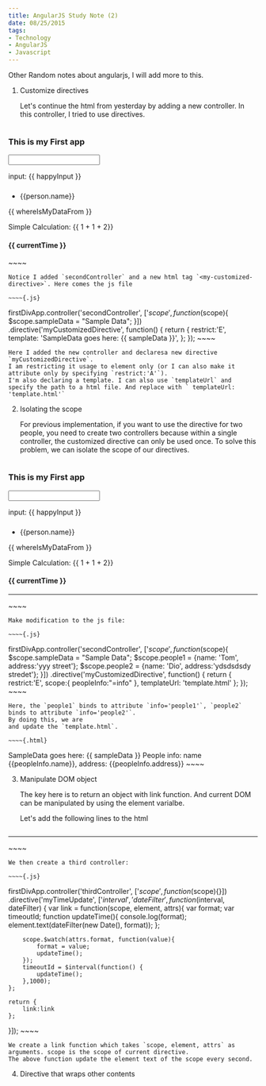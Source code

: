 ```yaml
---
title: AngularJS Study Note (2)
date: 08/25/2015
tags: 
- Technology
- AngularJS
- Javascript
---
```


Other Random notes about angularjs, I will add more to this.     
     
<!--more-->

1. Customize directives
    
    Let's continue the html from yesterday by adding a new controller. In this controller, I tried to use directives.




    ~~~~{.html}
<html ng-app="firstDiv">
  <head>
    <script src="http://ajax.googleapis.com/ajax/libs/angularjs/1.3.14/angular.js"></script>
    <link rel="stylesheet" href="https://maxcdn.bootstrapcdn.com/bootstrap/3.3.5/css/bootstrap.min.css">
    <script type="text/javascript" src="main.js"></script>
  </head>
  <body>
    <h3>This is my First app</h3>
    <input type="text" ng-model="happyInput" ng-init="happyInput='sample'"/>
    <p>input: {{ happyInput }}</p>
    <h3 ng-bind="happyInput"></h3>
    <div ng-controller="firstController">
      <p ng-bind="whereIsMyDataFrom"></p>
      <ul>
        <li ng-repeat="person in personList |orderBy: '-name'">{{person.name}}</li>
      </ul>
      <p>{{ whereIsMyDataFrom }}</p>
      <p>Simple Calculation: {{ 1 + 1 + 2}}</p>
      <h4>{{ currentTime }}</h4>
    </div>
    <div ng-controller="secondController">
      <my-customized-directive></my-customized-directive>
    </div>
  </body>
</html>
    ~~~~
    
    Notice I added `secondController` and a new html tag `<my-customized-directive>`. Here comes the js file
    
    ~~~~{.js}
firstDivApp.controller('secondController', ['$scope', function($scope){
        $scope.sampleData = "Sample Data";
    }])
    .directive('myCustomizedDirective', function() {
        return {
            restrict:'E',
            template: 'SampleData goes here:  {{ sampleData }}',
        };
    });
    ~~~~
    
    Here I added the new controller and declaresa new directive `myCustomizedDirective`.
    I am restricting it usage to element only (or I can also make it attribute only by specifying `restrict:'A'`).
    I'm also declaring a template. I can also use `templateUrl` and specify the path to a html file. And replace with ` templateUrl: 'template.html'`
    
2. Isolating the scope

    For previous implementation, if you want to use the directive for two people, you need to create two controllers because within a single controller, the customized 
directive can only be used once. To solve this problem, we can isolate the scope of our directives.

    ~~~~{.html}
<html ng-app="firstDiv">
  <head>
    <script src="http://ajax.googleapis.com/ajax/libs/angularjs/1.3.14/angular.js"></script>
    <link rel="stylesheet" href="https://maxcdn.bootstrapcdn.com/bootstrap/3.3.5/css/bootstrap.min.css">
    <script type="text/javascript" src="main.js"></script>
  </head>
  <body>
    <h3>This is my First app</h3>
    <input type="text" ng-model="happyInput" ng-init="happyInput='sample'"/>
    <p>input: {{ happyInput }}</p>
    <h3 ng-bind="happyInput"></h3>
    <!-- NEW STUFF BELOW -->
    <div ng-controller="firstController">
      <p ng-bind="whereIsMyDataFrom"></p>
      <ul>
        <li ng-repeat="person in personList |orderBy: '-name'">{{person.name}}</li>
      </ul>
      <p>{{ whereIsMyDataFrom }}</p>
      <p>Simple Calculation: {{ 1 + 1 + 2}}</p>
      <h4>{{ currentTime }}</h4>
    </div>
    <div ng-controller="secondController">
      <my-customized-directive info='people1'></my-customized-directive>
      <hr/>
      <my-customized-directive info='people2'></my-customized-directive>
    </div>
  </body>
</html>
    ~~~~
    
    Make modification to the js file:
    
    ~~~~{.js}
firstDivApp.controller('secondController', ['$scope', function($scope){
        $scope.sampleData = "Sample Data";
        $scope.people1 = {name: 'Tom', address:'yyy street'};
        $scope.people2 = {name: 'Dio', address:'ydsdsdsdy stredet'};
    }])
    .directive('myCustomizedDirective', function() {
        return {
            restrict:'E',
            scope:{
            peopleInfo:"=info"
        },
            templateUrl: 'template.html'
        };
    });
    ~~~~
    
    Here, the `people1` binds to attribute `info='people1'`, `people2` binds to attribute `info='people2'`.
    By doing this, we are 
    and update the `template.html`. 
    
    ~~~~{.html}
SampleData goes here:  {{ sampleData }}
People info: name {{peopleInfo.name}}, address: {{peopleInfo.address}}
    ~~~~
    
3. Manipulate DOM object
    
    The key here is to return an object with link function. And current DOM
can be manipulated by using the element varialbe.

    Let's add the following lines to the html
    
    ~~~~{.html}
<div ng-controller="thirdController">
    <my-time-update format="'M/d/yy h:mm:ss a'"></my-time-update>
    <hr/>
    <my-time-update format="'MM/d/yy h:mm:ss a'"></my-time-update>
</div>
    ~~~~
    
    We then create a third controller:
    
    ~~~~{.js}
firstDivApp.controller('thirdController', ['$scope', function($scope){}])
.directive('myTimeUpdate', ['$interval', 'dateFilter', function($interval, dateFilter) {
    var link = function(scope, element, attrs){
        var format;
        var timeoutId;
         function updateTime(){
            console.log(format);
            element.text(dateFilter(new Date(), format));
        };

        scope.$watch(attrs.format, function(value){
            format = value;
            updateTime();
        });
        timeoutId = $interval(function() {
            updateTime();
        },1000);
    };

    return {
        link:link
    };
}]);
    ~~~~
    
    We create a link function which takes `scope, element, attrs` as arguments. scope is the scope of current directive.
    The above function update the element text of the scope every second.

4. Directive that wraps other contents
    
    
    